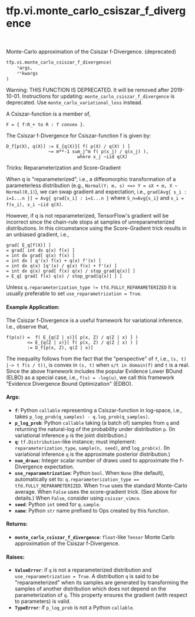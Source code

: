 <div itemscope itemtype="http://developers.google.com/ReferenceObject">
<meta itemprop="name" content="tfp.vi.monte_carlo_csiszar_f_divergence" />
<meta itemprop="path" content="Stable" />
</div>

# tfp.vi.monte_carlo_csiszar_f_divergence


<table class="tfo-notebook-buttons tfo-api" align="left">
</table>



Monte-Carlo approximation of the Csiszar f-Divergence. (deprecated)

``` python
tfp.vi.monte_carlo_csiszar_f_divergence(
    *args,
    **kwargs
)
```



<!-- Placeholder for "Used in" -->

Warning: THIS FUNCTION IS DEPRECATED. It will be removed after 2019-10-01.
Instructions for updating:
`monte_carlo_csiszar_f_divergence` is deprecated. Use `monte_carlo_variational_loss` instead.

A Csiszar-function is a member of,

```none
F = { f:R_+ to R : f convex }.
```

The Csiszar f-Divergence for Csiszar-function f is given by:

```none
D_f[p(X), q(X)] := E_{q(X)}[ f( p(X) / q(X) ) ]
                ~= m**-1 sum_j^m f( p(x_j) / q(x_j) ),
                           where x_j ~iid q(X)
```

Tricks: Reparameterization and Score-Gradient

When q is "reparameterized", i.e., a diffeomorphic transformation of a
parameterless distribution (e.g.,
`Normal(Y; m, s) <=> Y = sX + m, X ~ Normal(0,1)`), we can swap gradient and
expectation, i.e.,
`grad[Avg{ s_i : i=1...n }] = Avg{ grad[s_i] : i=1...n }` where `S_n=Avg{s_i}`
and `s_i = f(x_i), x_i ~iid q(X)`.

However, if q is not reparameterized, TensorFlow's gradient will be incorrect
since the chain-rule stops at samples of unreparameterized distributions. In
this circumstance using the Score-Gradient trick results in an unbiased
gradient, i.e.,

```none
grad[ E_q[f(X)] ]
= grad[ int dx q(x) f(x) ]
= int dx grad[ q(x) f(x) ]
= int dx [ q'(x) f(x) + q(x) f'(x) ]
= int dx q(x) [q'(x) / q(x) f(x) + f'(x) ]
= int dx q(x) grad[ f(x) q(x) / stop_grad[q(x)] ]
= E_q[ grad[ f(x) q(x) / stop_grad[q(x)] ] ]
```

Unless `q.reparameterization_type != tfd.FULLY_REPARAMETERIZED` it is
usually preferable to set `use_reparametrization = True`.

#### Example Application:



The Csiszar f-Divergence is a useful framework for variational inference.
I.e., observe that,

```none
f(p(x)) =  f( E_{q(Z | x)}[ p(x, Z) / q(Z | x) ] )
        <= E_{q(Z | x)}[ f( p(x, Z) / q(Z | x) ) ]
        := D_f[p(x, Z), q(Z | x)]
```

The inequality follows from the fact that the "perspective" of `f`, i.e.,
`(s, t) |-> t f(s / t))`, is convex in `(s, t)` when `s/t in domain(f)` and
`t` is a real. Since the above framework includes the popular Evidence Lower
BOund (ELBO) as a special case, i.e., `f(u) = -log(u)`, we call this framework
"Evidence Divergence Bound Optimization" (EDBO).

#### Args:


* <b>`f`</b>: Python `callable` representing a Csiszar-function in log-space, i.e.,
  takes `p_log_prob(q_samples) - q.log_prob(q_samples)`.
* <b>`p_log_prob`</b>: Python `callable` taking (a batch of) samples from `q` and
  returning the natural-log of the probability under distribution `p`.
  (In variational inference `p` is the joint distribution.)
* <b>`q`</b>: `tf.Distribution`-like instance; must implement:
  `reparameterization_type`, `sample(n, seed)`, and `log_prob(x)`.
  (In variational inference `q` is the approximate posterior distribution.)
* <b>`num_draws`</b>: Integer scalar number of draws used to approximate the
  f-Divergence expectation.
* <b>`use_reparametrization`</b>: Python `bool`. When `None` (the default),
  automatically set to:
  `q.reparameterization_type == tfd.FULLY_REPARAMETERIZED`.
  When `True` uses the standard Monte-Carlo average. When `False` uses the
  score-gradient trick. (See above for details.)  When `False`, consider
  using `csiszar_vimco`.
* <b>`seed`</b>: Python `int` seed for `q.sample`.
* <b>`name`</b>: Python `str` name prefixed to Ops created by this function.


#### Returns:


* <b>`monte_carlo_csiszar_f_divergence`</b>: `float`-like `Tensor` Monte Carlo
  approximation of the Csiszar f-Divergence.


#### Raises:


* <b>`ValueError`</b>: if `q` is not a reparameterized distribution and
  `use_reparametrization = True`. A distribution `q` is said to be
  "reparameterized" when its samples are generated by transforming the
  samples of another distribution which does not depend on the
  parameterization of `q`. This property ensures the gradient (with respect
  to parameters) is valid.
* <b>`TypeError`</b>: if `p_log_prob` is not a Python `callable`.